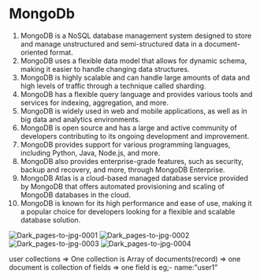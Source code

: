 # MongoDb
<ol>
<li>MongoDB is a NoSQL database management system designed to store and manage unstructured and semi-structured data in a document-oriented format.</li>

<li>MongoDB uses a flexible data model that allows for dynamic schema, making it easier to handle changing data structures.</li>

<li>MongoDB is highly scalable and can handle large amounts of data and high levels of traffic through a technique called sharding.</li>

<li>MongoDB has a flexible query language and provides various tools and services for indexing, aggregation, and more.</li>

<li>MongoDB is widely used in web and mobile applications, as well as in big data and analytics environments.</li>

<li>MongoDB is open source and has a large and active community of developers contributing to its ongoing development and improvement.</li>

<li>MongoDB provides support for various programming languages, including Python, Java, Node.js, and more.</li>

<li>MongoDB also provides enterprise-grade features, such as security, backup and recovery, and more, through MongoDB Enterprise.

<li>MongoDB Atlas is a cloud-based managed database service provided by MongoDB that offers automated provisioning and scaling of MongoDB databases in the cloud.</li>

<li>MongoDB is known for its high performance and ease of use, making it a popular choice for developers looking for a flexible and scalable database solution.</li>
</ol>


![Dark_pages-to-jpg-0001](https://user-images.githubusercontent.com/108695777/231220392-11314396-21f9-47c0-88f3-2602c0954630.jpg)
![Dark_pages-to-jpg-0002](https://user-images.githubusercontent.com/108695777/231220470-755aec9b-f81c-4d55-a57c-e417ce0ab685.jpg)
![Dark_pages-to-jpg-0003](https://user-images.githubusercontent.com/108695777/231220557-02bc337d-4b86-42df-ade2-e55b79ac5ac1.jpg)
![Dark_pages-to-jpg-0004](https://user-images.githubusercontent.com/108695777/231220599-ac2920e6-bc6b-4603-93b7-9fd87280c79a.jpg)

user collections => One collection is Array of documents(record) => one document is collection of fields => one field is eg;- name:"user1"
